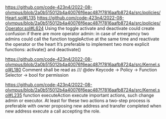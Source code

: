 https://github.com/code-423n4/2022-08-olympus/blob/2a0b515012b4a40076f6eac487f7816aafb8724a/src/policies/Heart.sol#L135
https://github.com/code-423n4/2022-08-olympus/blob/2a0b515012b4a40076f6eac487f7816aafb8724a/src/policies/Operator.sol#L624
Using the toggle activate and deactivate could create confusion if there are more operator admin: in case of emergency two admins could call the function toggleActive at the same time and reactivate the operator or the heart
It’s preferable to implement two more explicit functions: activate() and deactivate()

https://github.com/code-423n4/2022-08-olympus/blob/2a0b515012b4a40076f6eac487f7816aafb8724a/src/Kernel.sol#L180
Comment shall be read as  /// @dev    Keycode -> Policy -> Function Selector -> bool for permission

https://github.com/code-423n4/2022-08-olympus/blob/2a0b515012b4a40076f6eac487f7816aafb8724a/src/Kernel.sol#L235
function executeAction execute important actions, such change admin or executor. At least for these two actions a two-step process is preferable with owner proposing new address and transfer completed when new address execute a call accepting the role.
